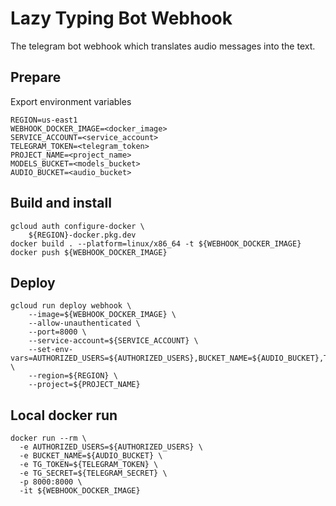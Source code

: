 # Lazy Typing Bot Webhook

The telegram bot webhook which translates audio messages into the text.

## Prepare

Export environment variables

```dotenv
REGION=us-east1
WEBHOOK_DOCKER_IMAGE=<docker_image>
SERVICE_ACCOUNT=<service_account>
TELEGRAM_TOKEN=<telegram_token>
PROJECT_NAME=<project_name>
MODELS_BUCKET=<models_bucket>
AUDIO_BUCKET=<audio_bucket>
```

## Build and install

```shell
gcloud auth configure-docker \
    ${REGION}-docker.pkg.dev
docker build . --platform=linux/x86_64 -t ${WEBHOOK_DOCKER_IMAGE}
docker push ${WEBHOOK_DOCKER_IMAGE}
```

## Deploy

```shell
gcloud run deploy webhook \
    --image=${WEBHOOK_DOCKER_IMAGE} \
    --allow-unauthenticated \
    --port=8000 \
    --service-account=${SERVICE_ACCOUNT} \
    --set-env-vars=AUTHORIZED_USERS=${AUTHORIZED_USERS},BUCKET_NAME=${AUDIO_BUCKET},TG_TOKEN=${TELEGRAM_TOKEN},TG_SECRET=${TELEGRAM_SECRET} \
    --region=${REGION} \
    --project=${PROJECT_NAME}
```


## Local docker run

```shell
docker run --rm \
  -e AUTHORIZED_USERS=${AUTHORIZED_USERS} \
  -e BUCKET_NAME=${AUDIO_BUCKET} \
  -e TG_TOKEN=${TELEGRAM_TOKEN} \
  -e TG_SECRET=${TELEGRAM_SECRET} \
  -p 8000:8000 \
  -it ${WEBHOOK_DOCKER_IMAGE}
```
